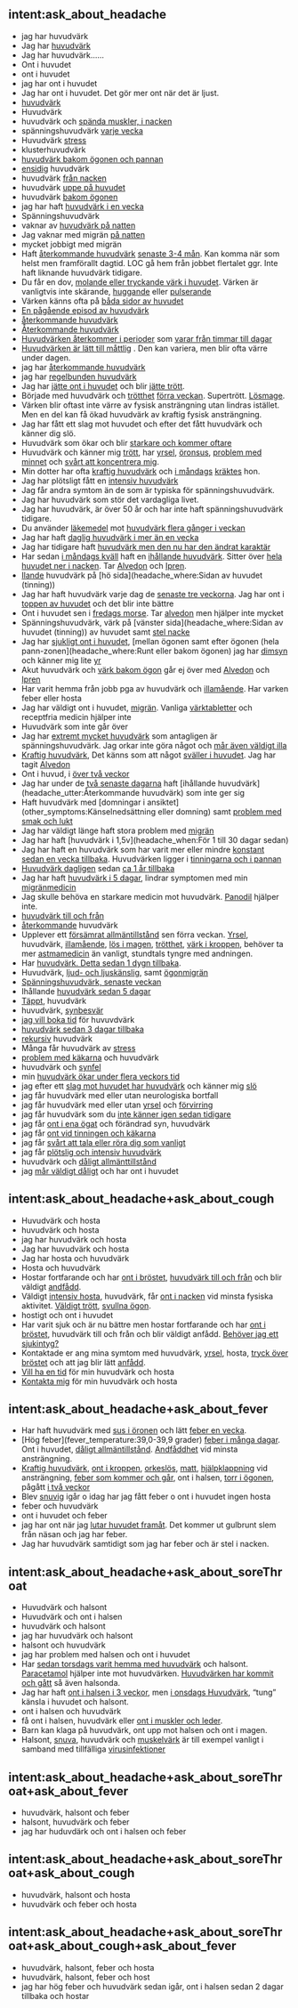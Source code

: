 ## intent:ask_about_headache
- jag har huvudvärk
- Jag har [huvudvärk](headache)
- Jag har huvudvärk......
- Ont i huvudet
- ont i huvudet
- jag har ont i huvudet
- Jag har ont i huvudet. Det gör mer ont när det är ljust.
- [huvudvärk](headache)
- Huvudvärk
- huvudvärk och [spända muskler, i nacken](headache_where)
- spänningshuvudvärk [varje vecka](headache_when)
- Huvudvärk [stress](other_symptoms)
- klusterhuvudvärk
- [huvudvärk bakom ögonen och pannan](headache_where)
- [ensidig](headache_utter) huvudvärk
- huvudvärk [från nacken](headache_where)
- huvudvärk [uppe på huvudet](headache_where)
- huvudvärk [bakom ögonen](headache_where)
- jag har haft [huvudvärk i en vecka](headache_when)
- Spänningshuvudvärk
- vaknar av [huvudvärk på natten](headache_when)
- Jag vaknar med migrän [på natten](headache_when)
- mycket jobbigt med migrän
- Haft [återkommande huvudvärk](headache_utter) [senaste 3-4 mån](headache_when). Kan komma när som helst men framförallt dagtid. LOC gå hem från jobbet flertalet ggr. Inte haft liknande huvudvärk tidigare.
- Du får en dov, [molande eller tryckande värk i huvudet](headache_utter). Värken är vanligtvis inte skärande, [huggande](headache_utter) eller [pulserande](headache_utter)
- Värken känns ofta på [båda sidor av huvudet](headache_where)
- [En pågående episod av huvudvärk](headache_utter)
- [återkommande huvudvärk](headache_utter)
- [Återkommande huvudvärk](headache_utter)
- [Huvudvärken återkommer i perioder](headache_utter) som [varar från timmar till dagar](headache_when)
- [Huvudvärken är lätt till måttlig](headache_pain:2) . Den kan variera, men blir ofta värre under dagen.
- jag har [återkommande huvudvärk](headache_utter)
- jag har [regelbunden huvudvärk](headache_utter)
- Jag har [jätte ont i huvudet](headache_pain:3) och blir [jätte trött](other_symptoms:Trötthet).
- Började med huvudvärk och [trötthet](other_symptoms) [förra veckan](headache_when). Supertrött. [Lösmage](other_symptoms).
- Värken blir oftast inte värre av fysisk ansträngning utan lindras istället. Men en del kan få ökad huvudvärk av kraftig fysisk ansträngning.
- Jag har fått ett slag mot huvudet och efter det fått huvudvärk och känner dig slö.
- Huvudvärk som ökar och blir [starkare och kommer oftare](headache_utter)
- Huvudvärk och känner mig [trött](other_symptoms), har [yrsel](other_symptoms), [öronsus](other_symptoms), [problem med minnet](other_symptoms) och [svårt att koncentrera mig](other_symptoms).
- Min dotter har ofta [kraftig huvudvärk](headache_pain:4) och [i måndags](headache_when) [kräktes](other_symptoms:Kräkningar) hon.
- Jag har plötsligt fått en [intensiv huvudvärk](headache_utter)
- Jag får andra symtom än de som är typiska för spänningshuvudvärk.
- Jag har huvudvärk som stör det vardagliga livet.
- Jag har huvudvärk, är över 50 år och har inte haft spänningshuvudvärk tidigare.
- Du använder [läkemedel](medication) mot [huvudvärk flera gånger i veckan](headache_when)
- Jag har haft [daglig huvudvärk i mer än en vecka](headache_when)
- Jag har tidigare haft [huvudvärk men den nu har den ändrat karaktär](headache_utter)
- Har sedan [i måndags kväll](headache_when) haft en [ihållande huvudvärk](headache_utter). Sitter över [hela huvudet ner i nacken](headache_where). Tar [Alvedon](medication) och [Ipren](medication).
- [Ilande](headache_utter) huvudvärk på [hö sida](headache_where:Sidan av huvudet (tinning))
- Jag har haft huvudvärk varje dag de [senaste tre veckorna](headache_when). Jag har ont i [toppen av huvudet](headache_where) och det blir inte bättre
- Ont i huvudet sen i [fredags morse](headache_when). Tar [alvedon](medication) men hjälper inte mycket
- Spänningshuvudvärk, värk på [vänster sida](headache_where:Sidan av huvudet (tinning)) av huvudet samt [stel nacke](other_symptoms)
- Jag har [sjukligt ont i huvudet](headache_pain:4), [mellan ögonen samt efter ögonen (hela pann-zonen](headache_where:Runt eller bakom ögonen) jag har [dimsyn](other_symptoms:Synbesvär) och känner mig lite [yr](other_symptoms:Svindel)
- Akut huvudvärk och [värk bakom ögon](headache_where) går ej över med [Alvedon](medication) och [Ipren](medication)
- Har varit hemma från jobb pga av huvudvärk och [illamående](other_symptoms:Illamående). Har varken feber eller hosta
- Jag har väldigt ont i huvudet, [migrän](symptom). Vanliga [värktabletter](medication) och receptfria medicin hjälper inte
- Huvudvärk som inte går över
- Jag har [extremt mycket huvudvärk](headache_pain:4) som antagligen är spänningshuvudvärk. Jag orkar inte göra något och [mår även väldigt illa](other_symptoms:Illamående)
- [Kraftig huvudvärk](headache_pain:4), Det känns som att något [sväller i huvudet](other_symptoms). Jag har tagit [Alvedon](medication)
- Ont i huvud, i [över två veckor](headache_when)
- Jag har under de [två senaste dagarna](headache_when) haft [ihållande huvudvärk](headache_utter:Återkommande huvudvärk) som inte ger sig
- Haft huvudvärk med [domningar i ansiktet](other_symptoms:Känselnedsättning eller domning) samt [problem med smak och lukt](other_symptoms)
- Jag har väldigt länge haft stora problem med [migrän](symptom)
- Jag har haft [huvudvärk i 1,5v](headache_when:För 1 till 30 dagar sedan)
- Jag har haft en huvudvärk som har varit mer eller mindre [konstant](headache_utter) [sedan en vecka tillbaka](headache_when). Huvudvärken ligger i [tinningarna och i pannan](headache_where)
- [Huvudvärk dagligen](headache_utter) sedan [ca 1 år tillbaka](headache_when)
- Jag har haft [huvudvärk i 5 dagar](headache_when), lindrar symptomen med min [migränmedicin](medication)
- Jag skulle behöva en starkare medicin mot huvudvärk. [Panodil](medication) hjälper inte.
- [huvudvärk till och från](headache_utter)
- [återkommande](headache_utter) huvudvärk
- Upplever ett [försämrat allmäntillstånd](state_of_health:40) sen förra veckan. [Yrsel](other_symptoms), huvudvärk, [illamående](other_symptoms), [lös i magen](other_symptoms), [trötthet](other_symptoms), [värk i kroppen](other_symptoms), behöver ta mer [astmamedicin](medication) än vanligt, stundtals tyngre med andningen.
- Har [huvudvärk. Detta sedan 1 dygn tillbaka](headache_when).
- Huvudvärk, [ljud- och ljuskänslig](other_symptoms), samt [ögonmigrän](other_symptoms)
- [Spänningshuvudvärk, senaste veckan](headache_when)
- Ihållande [huvudvärk sedan 5 dagar](headache_when)
- [Täppt](other_symptoms), huvudvärk
- huvudvärk, [synbesvär](other_symptoms)
- [jag vill boka tid](expectation) för huvuvdvärk
- [huvudvärk sedan 3 dagar tillbaka](headache_when)
- [rekursiv](headache_utter) huvudvärk
- Många får huvudvärk av [stress](other_symptoms)
- [problem med käkarna](other_symptoms) och huvudvärk
- huvudvärk och [synfel](other_symptoms)
- min [huvudvärk ökar under flera veckors tid](headache_when)
- jag efter ett [slag mot huvudet har huvudvärk](headache_utter) och känner mig [slö](other_symptoms)
- jag får huvudvärk med eller utan neurologiska bortfall
- jag får huvudvärk med eller utan [yrsel](other_symptoms) och [förvirring](other_symptoms)
- jag får huvudvärk som du [inte känner igen sedan tidigare](headache_utter)
- jag får [ont i ena ögat](headache_where) och förändrad syn, huvudvärk
- jag får [ont vid tinningen och käkarna](headache_where)
- jag får [svårt att tala eller röra dig som vanligt](other_symptoms)
- jag får [plötslig och intensiv huvudvärk](headache_utter)
- huvudvärk och [dåligt allmänttillstånd](state_of_health:30)
- jag [mår väldigt dåligt](state_of_health:30) och har ont i huvudet

## intent:ask_about_headache+ask_about_cough
- Huvudvärk och hosta
- huvudvärk och hosta
- jag har huvudvärk och hosta
- Jag har huvudvärk och hosta
- Jag har hosta och huvudvärk
- Hosta och huvudvärk
- Hostar fortfarande och har [ont i bröstet](other_symptoms), [huvudvärk till och från](headache_utter) och blir väldigt [andfådd](other_symptoms).
- Väldigt [intensiv hosta](cough_shape), huvudvärk, får [ont i nacken](other_symptoms) vid minsta fysiska aktivitet. [Väldigt trött](other_symptoms), [svullna ögon](other_symptoms).
- hostigt och ont i huvudet
- Har varit sjuk och är nu bättre men hostar fortfarande och har [ont i bröstet](other_symptoms), huvudvärk till och från och blir väldigt anfådd. [Behöver jag ett sjukintyg?](expectation)
- Kontaktade er ang mina symtom med huvudvärk, [yrsel](other_symptoms), hosta, [tryck över bröstet](other_symptoms) och att jag blir lätt [anfådd](other_symptoms).
- [Vill ha en tid](expectation) för min huvudvärk och hosta
- [Kontakta mig](expectation) för min huvudvärk och hosta

## intent:ask_about_headache+ask_about_fever
- Har haft huvudvärk med [sus i öronen](other_symptoms) och lätt [feber en vecka](fever_length).
- [Hög feber](fever_temperature:39,0-39,9 grader) [feber i många dagar](fever_length). Ont i huvudet, [dåligt allmäntillstånd](state_of_health:40). [Andfåddhet](other_symptoms) vid minsta ansträngning.
- [Kraftig huvudvärk](headache_pain:4), [ont i kroppen](other_symptoms), [orkeslös](other_symptoms), [matt](other_symptoms), [hjälpklappning](other_symptoms) vid ansträngning, [feber som kommer och går](fever_length), ont i halsen, [torr i ögonen](other_symptoms), pågått [i två veckor](headache_when)
- Blev [snuvig](symptom) igår o idag har jag fått feber o ont i huvudet ingen hosta
- feber och huvudvärk
- ont i huvudet och feber
- jag har ont när jag [lutar huvudet framåt](headache_where). Det kommer ut gulbrunt slem från näsan och jag har feber.
- Jag har huvudvärk samtidigt som jag har feber och är stel i nacken.

## intent:ask_about_headache+ask_about_soreThroat
- Huvudvärk och halsont
- Huvudvärk och ont i halsen
- huvudvärk och halsont
- jag har huvudvärk och halsont
- halsont och huvudvärk
- jag har problem med halsen och ont i huvudet
- Har [sedan torsdags varit hemma med huvudvärk](headache_when) och halsont. [Paracetamol](medication) hjälper inte mot huvudvärken. [Huvudvärken har kommit och gått](headache_utter) så även halsonda.
- Jag har haft [ont i halsen i 3 veckor](soreThroat_duration), men [i onsdags Huvudvärk](headache_when), “tung” känsla i huvudet och halsont.
- ont i halsen och huvudvärk
- få ont i halsen, huvudvärk eller [ont i muskler och leder](other_symptoms).
- Barn kan klaga på huvudvärk, ont upp mot halsen och ont i magen.
- Halsont, [snuva](other_symptoms), huvudvärk och [muskelvärk](other_symptoms) är till exempel vanligt i samband med tillfälliga [virusinfektioner](other_symptoms)

## intent:ask_about_headache+ask_about_soreThroat+ask_about_fever
- huvudvärk, halsont och feber
- halsont, huvudvärk och feber
- jag har huduvdärk och ont i halsen och feber

## intent:ask_about_headache+ask_about_soreThroat+ask_about_cough
- huvudvärk, halsont och hosta
- huvudvärk och feber och hosta

## intent:ask_about_headache+ask_about_soreThroat+ask_about_cough+ask_about_fever
- huvudvärk, halsont, feber och hosta
- huvudvärk, halsont, feber och host
- jag har hög feber och huvudvärk sedan igår, ont i halsen sedan 2 dagar tillbaka och hostar
